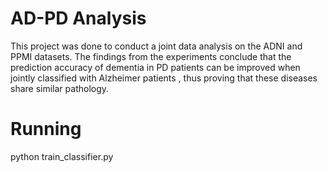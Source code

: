# AD-PD Analysis
This project was done to conduct a joint data analysis on the ADNI and PPMI datasets. The findings from the experiments conclude that the prediction accuracy of dementia in PD patients can be improved when jointly classified with Alzheimer patients , thus proving that these diseases share similar pathology.

# Running
python train_classifier.py
